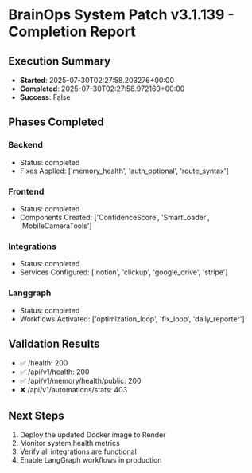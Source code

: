 # BrainOps System Patch v3.1.139 - Completion Report

## Execution Summary
- **Started**: 2025-07-30T02:27:58.203276+00:00
- **Completed**: 2025-07-30T02:27:58.972160+00:00
- **Success**: False

## Phases Completed

### Backend
- Status: completed
- Fixes Applied: ['memory_health', 'auth_optional', 'route_syntax']

### Frontend
- Status: completed
- Components Created: ['ConfidenceScore', 'SmartLoader', 'MobileCameraTools']

### Integrations
- Status: completed
- Services Configured: ['notion', 'clickup', 'google_drive', 'stripe']

### Langgraph
- Status: completed
- Workflows Activated: ['optimization_loop', 'fix_loop', 'daily_reporter']

## Validation Results
- ✅ /health: 200
- ✅ /api/v1/health: 200
- ✅ /api/v1/memory/health/public: 200
- ❌ /api/v1/automations/stats: 403

## Next Steps
1. Deploy the updated Docker image to Render
2. Monitor system health metrics
3. Verify all integrations are functional
4. Enable LangGraph workflows in production
